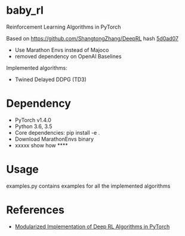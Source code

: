 # baby_rl
Reinforcement Learning Algorithms in PyTorch


Based on https://github.com/ShangtongZhang/DeepRL
 hash [5d0ad07](https://github.com/ShangtongZhang/DeepRL/commit/5d0ad07c7f2081123fddc4faf8db2aa09730e85b)


* Use Marathon Envs instead of Majoco
* removed dependency on OpenAI Baselines

Implemented algorithms:
* Twined Delayed DDPG (TD3)


# Dependency

* PyTorch v1.4.0
* Python 3.6, 3.5
* Core dependencies: pip install -e .
* Download MarathonEnvs binary
 * xxxxx show how ****


# Usage

examples.py contains examples for all the implemented algorithms


# References

* [Modularized Implementation of Deep RL Algorithms in PyTorch](https://github.com/ShangtongZhang/DeepRL)
